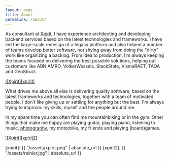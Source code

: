 ```yaml
---
layout: page
title: About
permalink: /about/
---
```


As consultant at [Xpirit](https://xpirit.com/team/reinier-van-maanen/), I have experience architecting and developing backend services based on the latest technologies and frameworks. I have led the large-scale redesign of a legacy platform and also helped a number of teams develop better software, not shying away from doing the "dirty" work like organizing a backlog. From idea to production, I’m always keeping the teams focused on delivering the best possible solutions, helping out customers like ABN AMRO, VolkerWessels, StackState, VismaRAET, TAQA and GeoStruct.

[![Xpirit][xpirit]](https://xpirit.com/) 

What drives me above all else is delivering quality software, based on the latest frameworks and technologies, together with a team of motivated people. I don't like giving up or settling for anything but the best. I'm always trying to improve: my skills, myself and the people around me.

In my spare time you can often find me mountainbiking or in the gym. Other things that make me happy are playing guitar, playing piano, listening to music, [photography](https://www.flickr.com/photos/193611797@N04/), my motorbike, my friends and playing (board)games.

[![Xpirit][xpirit2]](https://xpirit.com/team/reinier-van-maanen/)

[xpirit]: {{ "/assets/xpirit.png" | absolute_url }}
[xpirit2]: {{ "/assets/reinier.jpg" | absolute_url }}
